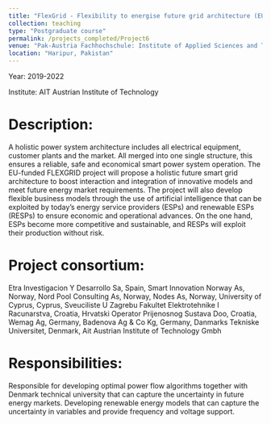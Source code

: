 ```yaml
---
title: "FlexGrid - Flexibility to energise future grid architecture (EU project)"
collection: teaching
type: "Postgraduate course"
permalink: /projects_completed/Project6
venue: "Pak-Austria Fachhochschule: Institute of Applied Sciences and Technology, Sino-Pak Center for Artificial Intelligence"
location: "Haripur, Pakistan"
---
```


Year: 2019-2022

Institute:  AIT Austrian Institute of Technology

Description:
======
A holistic power system architecture includes all electrical equipment, customer plants and the market. All merged into one single structure, this ensures a reliable, safe and economical smart power system operation. The EU-funded FLEXGRID project will propose a holistic future smart grid architecture to boost interaction and integration of innovative models and meet future energy market requirements. The project will also develop flexible business models through the use of artificial intelligence that can be exploited by today’s energy service providers (ESPs) and renewable ESPs (RESPs) to ensure economic and operational advances. On the one hand, ESPs become more competitive and sustainable, and RESPs will exploit their production without risk.

Project consortium:
======
Etra Investigacion Y Desarrollo Sa, Spain, Smart Innovation Norway As, Norway, Nord Pool Consulting As, Norway, Nodes As, Norway, University of Cyprus, Cyprus, Sveuciliste U Zagrebu Fakultet Elektrotehnike I Racunarstva, Croatia, Hrvatski Operator Prijenosnog Sustava Doo, Croatia, Wemag Ag, Germany, Badenova Ag & Co Kg, Germany, Danmarks Tekniske Universitet, Denmark, Ait Austrian Institute of Technology Gmbh

Responsibilities:
======
Responsible for developing optimal power flow algorithms together with Denmark technical university that can capture the uncertainty in future energy markets. Developing renewable energy models that can capture the uncertainty in variables and provide frequency and voltage support.  
